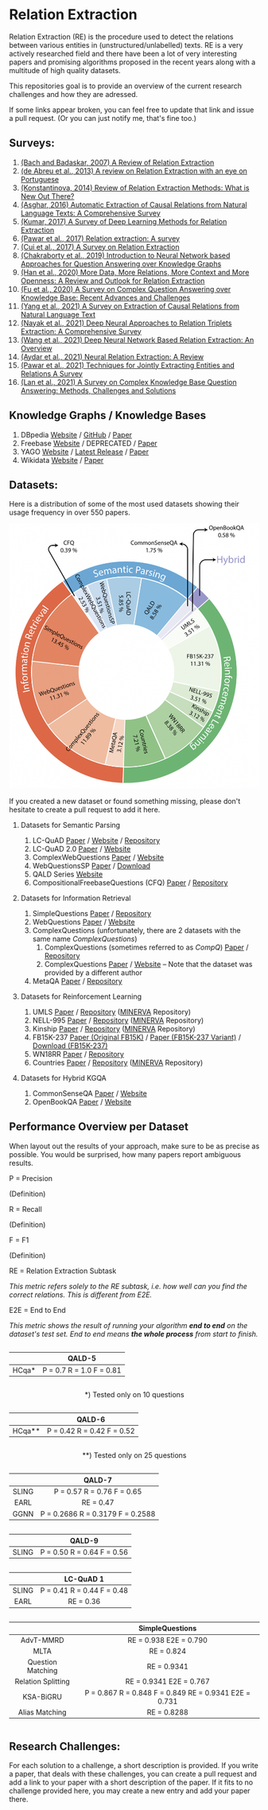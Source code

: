 # Relation Extraction

Relation Extraction (RE) is the procedure used to detect the relations between various entities in (unstructured/unlabelled) texts. RE is a very actively researched field and there have been a lot of very interesting papers and promising algorithms proposed in the recent years along with a multitude of high quality datasets. 

This repositories goal is to provide an overview of the current research challenges and how they are adressed. 

If some links appear broken, you can feel free to update that link and issue a pull request. (Or you can just notify me, that's fine too.)

## Surveys:

1. [(Bach and Badaskar, 2007) A Review of Relation Extraction](https://www.cs.cmu.edu/~nbach/papers/A-survey-on-Relation-Extraction.pdf)
2. [(de Abreu et al., 2013) A review on Relation Extraction with an eye on Portuguese](https://link.springer.com/article/10.1007/s13173-013-0116-8)
3. [(Konstantinova, 2014) Review of Relation Extraction Methods: What is New Out There?](https://citeseerx.ist.psu.edu/viewdoc/download?doi=10.1.1.727.1005&rep=rep1&type=pdf)
4. [(Asghar, 2016) Automatic Extraction of Causal Relations from Natural Language Texts: A Comprehensive Survey](https://arxiv.org/pdf/1605.07895.pdf)
5. [(Kumar, 2017) A Survey of Deep Learning Methods for Relation Extraction](https://arxiv.org/pdf/1705.03645)
6. [(Pawar et al., 2017) Relation extraction: A survey](https://arxiv.org/abs/1712.05191)
7. [(Cui et al., 2017) A Survey on Relation Extraction](https://books.google.de/books?hl=en&lr=&id=o-FHDwAAQBAJ&oi=fnd&pg=PA50&ots=fzj45p0LGl&sig=4jszWDQYxbhRU2y5kqUubk2l8Kc&redir_esc=y#v=onepage&q&f=false)
8. [(Chakraborty et al., 2019) Introduction to Neural Network based Approaches for Question Answering over Knowledge Graphs](https://arxiv.org/pdf/2007.13069.pdf)
9. [(Han et al., 2020) More Data, More Relations, More Context and More Openness: A Review and Outlook for Relation Extraction](https://arxiv.org/pdf/2004.03186.pdf)
10. [(Fu et al., 2020) A Survey on Complex Question Answering over Knowledge Base: Recent Advances and Challenges](https://arxiv.org/pdf/2007.13069.pdf)
11. [(Yang et al., 2021) A Survey on Extraction of Causal Relations from Natural Language Text](https://arxiv.org/pdf/2101.06426)
12. [(Nayak et al., 2021) Deep Neural Approaches to Relation Triplets Extraction: A Comprehensive Survey](https://arxiv.org/pdf/2103.16929)
13. [(Wang et al., 2021) Deep Neural Network Based Relation Extraction: An Overview](https://arxiv.org/pdf/2101.01907)
14. [(Aydar et al., 2021) Neural Relation Extraction: A Review](https://journals.tubitak.gov.tr/elektrik/issues/elk-21-29-2/elk-29-2-35-2005-119.pdf)
15. [(Pawar et al., 2021) Techniques for Jointly Extracting Entities and Relations A Survey](https://arxiv.org/pdf/2103.06118)
16. [(Lan et al., 2021) A Survey on Complex Knowledge Base Question Answering: Methods, Challenges and Solutions](https://arxiv.org/pdf/2105.11644.pdf)

## Knowledge Graphs / Knowledge Bases
1. DBpedia [Website](https://www.dbpedia.org) / [GitHub](https://github.com/dbpedia/) / [Paper](http://svn.aksw.org/papers/2013/SWJ_DBpedia/public.pdf)
2. Freebase [Website](https://developers.google.com/freebase) / DEPRECATED / [Paper](https://dl.acm.org/doi/10.1145/1376616.1376746)
3. YAGO [Website](https://yago-knowledge.org) / [Latest Release](https://yago-knowledge.org/downloads/yago-4) / [Paper](https://suchanek.name/work/publications/eswc-2020-yago.pdf)
4. Wikidata [Website](https://www.wikidata.org/wiki/Wikidata:Main_Page) / [Paper](https://dl.acm.org/doi/pdf/10.1145/2629489)

## Datasets:

Here is a distribution of some of the most used datasets showing their usage frequency in over 550 papers.

<p align="center">
   <img src="./figures/research_distribution.png" alt="drawing" width="600"/>
</p>

If you created a new dataset or found something missing, please don't hesitate to create a pull request to add it here.

1. Datasets for Semantic Parsing
   1. LC-QuAD [Paper](http://lc-quad.sda.tech/static/ISWC2017_paper_152.pdf) / [Website](http://lc-quad.sda.tech) / [Repository](https://github.com/AskNowQA/LC-QuAD) 
   1. LC-QuAD 2.0 [Paper](http://jens-lehmann.org/files/2019/iswc_lcquad2.pdf) / [Website](http://lc-quad.sda.tech)
   1. ComplexWebQuestions [Paper](https://arxiv.org/pdf/1803.06643.pdf) / [Website](https://www.tau-nlp.org/compwebq) 
   1. WebQuestionsSP [Paper](https://aclanthology.org/P16-2033.pdf) / [Download](https://www.microsoft.com/en-us/download/details.aspx?id=52763)
   1. QALD Series [Website](http://qald.aksw.org/)
   1. CompositionalFreebaseQuestions (CFQ) [Paper](https://arxiv.org/pdf/1912.09713.pdf) / [Repository](https://github.com/google-research/google-research/tree/master/cfq) 

1. Datasets for Information Retrieval
   1. SimpleQuestions [Paper](https://arxiv.org/pdf/1506.02075v1.pdf) / [Repository](https://github.com/davidgolub/SimpleQA/tree/master/datasets/SimpleQuestions)
   1. WebQuestions [Paper](https://aclanthology.org/D13-1160.pdf) / [Website](https://nlp.stanford.edu/software/sempre/)
   1. ComplexQuestions (unfortunately, there are 2 datasets with the same name <i>ComplexQuestions</i>)
      1. ComplexQuestions (sometimes referred to as <i>CompQ</i>) [Paper](https://aclanthology.org/C16-1236.pdf) / [Repository](https://github.com/JunweiBao/MulCQA/tree/ComplexQuestions)
      1. ComplexQuestions [Paper](https://dl.acm.org/doi/10.1145/3038912.3052583) / [Website](https://worksheets.codalab.org/worksheets/0x91d77db37e0a4bbbaeb37b8972f4784f) – Note that the dataset was provided by a different author
   1. MetaQA [Paper](https://arxiv.org/abs/1709.04071) / [Repository](https://github.com/yuyuz/MetaQA)

1. Datasets for Reinforcement Learning
   1. UMLS [Paper](https://dl.acm.org/doi/10.1145/1273496.1273551) / [Repository](https://github.com/shehzaadzd/MINERVA/tree/master/datasets/data_preprocessed/umls) ([MINERVA](https://arxiv.org/abs/1711.05851) Repository)
   1. NELL-995 [Paper](https://arxiv.org/abs/1707.06690) / [Repository](https://github.com/shehzaadzd/MINERVA/tree/master/datasets/data_preprocessed/nell-995) ([MINERVA](https://arxiv.org/abs/1711.05851) Repository)
   1. Kinship [Paper](https://dl.acm.org/doi/10.1145/1273496.1273551) / [Repository](https://github.com/shehzaadzd/MINERVA/tree/master/datasets/data_preprocessed/kinship) ([MINERVA](https://arxiv.org/abs/1711.05851) Repository)
   1. FB15K-237 [Paper (Original FB15K)](https://proceedings.neurips.cc/paper/2013/file/1cecc7a77928ca8133fa24680a88d2f9-Paper.pdf) / [Paper (FB15K-237 Variant)](https://aclanthology.org/D15-1174.pdf) / [Download (FB15K-237)](https://www.microsoft.com/en-us/download/details.aspx?id=52312)
   1. WN18RR [Paper](https://ojs.aaai.org/index.php/AAAI/article/view/11573) / [Repository](https://github.com/TimDettmers/ConvE/blob/master/WN18RR.tar.gz)
   1. Countries [Paper](https://www.semanticscholar.org/paper/On-Approximate-Reasoning-Capabilities-of-Low-Rank-Bouchard-Singh/03dfada96b88c741bb26bd4ce7b5ae4232157d37) / [Repository](https://github.com/shehzaadzd/MINERVA/tree/master/datasets/data_preprocessed/countries_S1) ([MINERVA](https://arxiv.org/abs/1711.05851) Repository)


1. Datasets for Hybrid KGQA
   1. CommonSenseQA [Paper](https://arxiv.org/abs/1811.00937) / [Website](https://www.tau-nlp.org/commonsenseqa)
   1. OpenBookQA [Paper](https://arxiv.org/abs/1809.02789) / [Website](https://allenai.org/data/open-book-qa)

## Performance Overview per Dataset

When layout out the results of your approach, make sure to be as precise as possible. You would be surprised, how many papers report ambiguous results.

P = Precision

(Definition)

R = Recall

(Definition)

F = F1

(Definition)

RE = Relation Extraction Subtask

*This metric refers solely to the RE subtask, i.e. how well can you find the correct relations. This is different from E2E.*

E2E = End to End

*This metric shows the result of running your algorithm **end to end** on the dataset's test set. End to end means **the whole process** from start to finish.*

<div style="text-align:center">

<div style="display:flex; justify-content:center;">

|      |          QALD-5          | 
|:----:|:------------------------:|
| HCqa* | P = 0.7 R = 1.0 F = 0.81 |

</div>

*) Tested only on 10 questions

<div style="display:flex; justify-content:center">

|      |          QALD-6          |
|:----:|:------------------------:|
| HCqa** | P = 0.42 R = 0.42 F = 0.52 |

</div>

**) Tested only on 25 questions

<div style="display:flex; justify-content:center">

|       |              QALD-7              |
|:-----:|:--------------------------------:|
| SLING | P = 0.57 R = 0.76 F = 0.65   |
| EARL  | RE = 0.47  |
| GGNN  | P = 0.2686 R = 0.3179 F = 0.2588  |

</div>

<div style="display:flex; justify-content:center">

|       |              QALD-9              |
|:-----:|:--------------------------------:|
| SLING |    P = 0.50 R = 0.64 F = 0.56  |

</div>

<div style="display:flex; justify-content:center">

|       |              LC-QuAD 1           |
|:-----:|:--------------------------------:|
| SLING |    P = 0.41 R = 0.44 F = 0.48  |
| EARL |     RE = 0.36    |

</div>


<div style="display:flex; justify-content:center">

|       |              SimpleQuestions    |
|:-----:|:--------------------------------:|
| AdvT-MMRD | RE = 0.938 E2E = 0.790 |
| MLTA  | RE = 0.824  |
| Question Matching  | RE = 0.9341 |
| Relation Splitting  | RE = 0.9341 E2E = 0.767 |
| KSA-BiGRU  | P = 0.867 R = 0.848 F = 0.849 RE = 0.9341 E2E = 0.731 |
| Alias Matching | RE = 0.8288 |

</div>



</div>



## Research Challenges:

For each solution to a challenge, a short description is provided. If you write a paper, that deals with these challenges, you can create a pull request and add a link to your paper with a short description of the paper. If it fits to no challenge provided here, you may create a new entry and add your paper there. 

